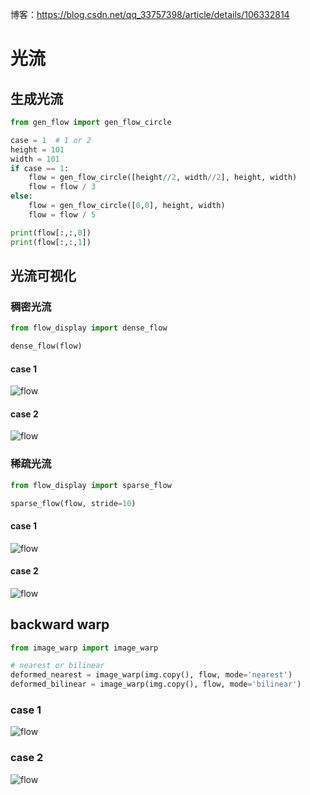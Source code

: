 博客：https://blog.csdn.net/qq_33757398/article/details/106332814
# 光流

## 生成光流
```python
from gen_flow import gen_flow_circle

case = 1  # 1 or 2
height = 101
width = 101
if case == 1:
    flow = gen_flow_circle([height//2, width//2], height, width)
    flow = flow / 3
else:
    flow = gen_flow_circle([0,0], height, width)
    flow = flow / 5

print(flow[:,:,0])
print(flow[:,:,1])
```

## 光流可视化
### 稠密光流
```python
from flow_display import dense_flow

dense_flow(flow)
```
#### case 1
![flow](./image/dense_flow_center.png)

#### case 2
![flow](./image/dense_flow_topleft.png)

### 稀疏光流
```python
from flow_display import sparse_flow

sparse_flow(flow, stride=10)
```
#### case 1
![flow](./image/sparse_flow_center.png)

#### case 2
![flow](./image/sparse_flow_topleft.png)

## backward warp
```python
from image_warp import image_warp

# nearest or bilinear
deformed_nearest = image_warp(img.copy(), flow, mode='nearest')
deformed_bilinear = image_warp(img.copy(), flow, mode='bilinear')
```

### case 1
![flow](./image/deformed_center.png)

### case 2
![flow](./image/deformed_topleft.png)

